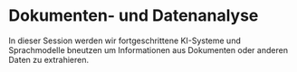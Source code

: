 # Dokumenten- und Datenanalyse

In dieser Session werden wir fortgeschrittene KI-Systeme und Sprachmodelle bneutzen um Informationen aus Dokumenten oder anderen Daten zu extrahieren.

